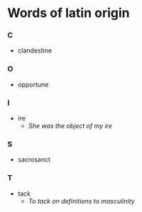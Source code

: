 # Words of latin origin

### C

- clandestine

### O

- opportune

### I

- ire
	- _She was the object of my ire_

### S

- sacrosanct

### T

- tack
	- _To tack on definitions to masculinity_

